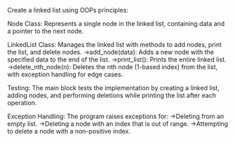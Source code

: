 Create a linked list using OOPs principles: 

Node Class: Represents a single node in the linked list, containing data and a pointer to the next node.

LinkedList Class: Manages the linked list with methods to add nodes, print the list, and delete nodes.
              ->add_node(data): Adds a new node with the specified data to the end of the list.
              ->print_list(): Prints the entire linked list.
              ->delete_nth_node(n): Deletes the nth node (1-based index) from the list, with exception handling for edge cases.
              
Testing: The main block tests the implementation by creating a linked list, adding nodes, and performing deletions while printing the list after each operation.

Exception Handling:
    The program raises exceptions for:
           ->Deleting from an empty list.
           ->Deleting a node with an index that is out of range.
           ->Attempting to delete a node with a non-positive index.
